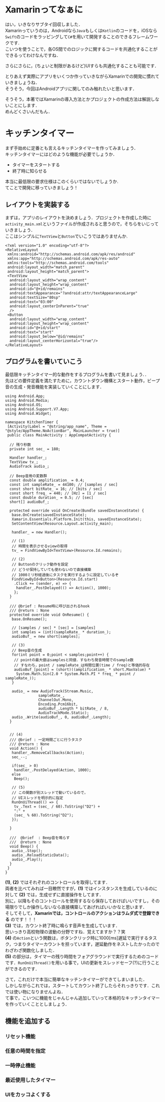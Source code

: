 # Xamarinってなぁに
はい，いきなりサブタイ回収しました．  
Xamarinっていうのは，Androidなら`Java`もしくは`Kotlin`のコードを，iOSなら`Swift`のコードをラッピングして`C#`を用いて開発することのできるフレームワークです.  
こいつを使うことで，各OS間でのロジックに関するコードを共通化することができるってわけなんですね．

さらにさらに，(ちょいと制限があるけど)UIすらも共通化することも可能です．

とりあえず実際にアプリをいくつか作っていきながらXamarinでの開発に慣れていきましょうね．  
そうそう，今回はAndroidアプリに関してのみ触れたいと思います．

そうそう，本著ではXamarinの導入方法とかプロジェクトの作成方法は解説しないことにします．  
めんどくさいんだもん．

# キッチンタイマー
まず手始めに定番とも言えるキッチンタイマーを作ってみましょう．  
キッチンタイマーにはどのような機能が必要でしょうか．

- タイマーをスタートする
- 終了時に知らせる

本当に最低限の要求仕様はこのくらいではないでしょうか.  
てことで開発に移っていきましょう！

## レイアウトを実装する
まずは，アプリのレイアウトを決めましょう．プロジェクトを作成した時に`activity_main.xml`というファイルが作成されると思うので，そちらをいじっていきましょう．  
ここはシンプルに`TextView`と`Button`でいこうではありませんか. 

```activity_main.xml:xml
<?xml version="1.0" encoding="utf-8"?>
<RelativeLayout
 xmlns:android="http://schemas.android.com/apk/res/android"
 xmlns:app="http://schemas.android.com/apk/res-auto"
 xmlns:tools="http://schemas.android.com/tools"
 android:layout_width="match_parent"
 android:layout_height="match_parent">
 <TextView
  android:layout_width="wrap_content"
  android:layout_height="wrap_content"
  android:id="@+id/remains"
  android:textAppearance="?android:attr/textAppearanceLarge"
  android:textSize="80sp"
  android:text="03:00"
  android:layout_centerInParent="true"
  />
 <Button
  android:layout_width="wrap_content"
  android:layout_height="wrap_content"
  android:id="@+id/start"
  android:text="start"
  android:layout_below="@id/remains"
  android:layout_centerHorizontal="true"/>
</RelativeLayout>
```

## プログラムを書いていこう
最低限キッチンタイマー的な動作をするプログラムを書いて見ましょう．．  
先ほどの要件定義を満たすために，カウントダウン機構とスタート動作，ビープ音の生成・発音機能を実装していくことにします．


```MainActivity.cs:CS
using Android.App;
using Android.Media;
using Android.OS;
using Android.Support.V7.App;
using Android.Widget;

namespace KitchenTimer {
 [Activity(Label = "@string/app_name", Theme = "@style/AppTheme.NoActionBar", MainLauncher = true)]
 public class MainActivity : AppCompatActivity {

  // 残り秒数
  private int sec_ = 180;

  Handler handler_;
  TextView tv_;
  AudioTrack audio_;

  // Beep音用の変数群
  const double amplification_ = 0.4;
  const int sampleRate_ = 44100; // [samples / sec]
  const short bitRate_ = 16; // [bits / sec]
  const short freq_ = 440; // [Hz] = [1 / sec]
  const double duration_ = 0.5; // [sec]
  short[] audioBuf_;

  protected override void OnCreate(Bundle savedInstanceState) {
   base.OnCreate(savedInstanceState);
   Xamarin.Essentials.Platform.Init(this, savedInstanceState);
   SetContentView(Resource.Layout.activity_main);

   handler_ = new Handler();

   // (1)
   // 時間を表示させるviewの取得
   tv_ = FindViewById<TextView>(Resource.Id.remains);

   // (2)
   // Buttonのクリック動作を設定
   // どうせ保持していても使わないので直接構築
   // 1000ミリ秒経過後にタスクを実行するように設定しているぞ
   FindViewById<Button>(Resource.Id.start)
    .Click += (sender, e) => {
     handler_.PostDelayed(() => Action(), 1000);
    };
  }

  /// @brief : Resume時に呼び出されるhook
  /// @return : None
  protected override void OnResume() {
   base.OnResume();

   // [samples / sec] * [sec] = [samples]
   int samples = (int)(sampleRate_ * duration_); 
   audioBuf_ = new short[samples];

   // (3)
   // Beep音の生成
   for(int point = 0;point < samples;point++) {
    // pointの最大値はsamplesと同値．すなわち発音時間でのsample数
    // すなわち，point / sampleRate_は時間位置(time / freq)と等価的存在
    audioBuf_[point] = (short)((amplification_ * short.MaxValue) *
     System.Math.Sin(2.0 * System.Math.PI * freq_ * point / sampleRate_));
   }

   audio_ = new AudioTrack(Stream.Music,
               sampleRate_,
               ChannelOut.Mono,
               Encoding.Pcm16bit,
               audioBuf_.Length * bitRate_ / 8,
               AudioTrackMode.Static);
   audio_.Write(audioBuf_, 0, audioBuf_.Length);
  }


  // (4)
  /// @brief : 一定時間ごとに行うタスク
  /// @return : None
  void Action() {
   handler_.RemoveCallbacks(Action);
   sec_--;

   if(sec_ > 0)
    handler_.PostDelayed(Action, 1000);
   else
    Beep();

   // (5)
   // この関数が別スレッドで動いているので，
   // UIスレッドを明示的に指定
   RunOnUiThread(() => {
    tv_.Text = (sec_ / 60).ToString("D2") +
    ":" +
    (sec_ % 60).ToString("D2");
   });

  }

  ///  @brief  : Beep音を鳴らす
  ///  @return : None
  void Beep() {
   audio_.Stop();
   audio_.ReloadStaticData();
   audio_.Play();
  }
 }
}
```

**(1)**, **(2)** ではそれぞれのコントロールを取得してます．  
両者を比べてみれば一目瞭然ですが，**(1)** ではインスタンスを生成しているのに対して **(2)** では，生成せずに直接操作をしてます．  
別に，以降もそのコントロールを使用するなら保存しておけばいいですし，その場限りでしか操作しないなら直接構築してあげればいいかなと思います．  
そしてそして，**Xamarinでは，コントロールのアクションはラムダ式で登録できる** のです！！！  
**(3)** では，カウント終了時に鳴らす音声を生成しています．  
思いっきり高校物理の波動の分野ですね．覚えてますか？？笑  
**(4)** の`Action`という関数は，ボタンクリック時に1000[ms]遅延で実行するタスク，つまりタイマーカウントを担っています，遅延動作をネストしたかったのでわざわざ関数化しました．  
**(5)** の部分は，タイマーの残り時間をフォアグラウンドで実行するためのコードです．`RunOnUiThread()`を用いる事で，UIの更新をスレッドセーフ(?)に行うことができるのです．  

さて，これだけで本当に簡単なキッチンタイマーができてしまいました．  
しかしながらこれでは，スタートしてカウント終了したらそれっきりです．これでは使い物になりませんよね．  
て事で，こいつに機能をじゃんじゃん追加していって本格的なキッチンタイマーを作っていくこととしましょう．  

## 機能を追加する
### リセット機能
### 任意の時間を指定
### 一時停止機能
### 最近使用したタイマー
### UIをカッコよくする